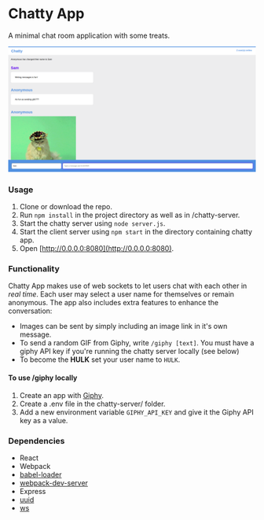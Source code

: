 Chatty App
=====================

A minimal chat room application with some treats.

![](docs/app_screenshot.png)

### Usage

1. Clone or download the repo.
2. Run `npm install` in the project directory as well as in /chatty-server.
3. Start the chatty server using `node server.js`.
4. Start the client server using `npm start` in the directory containing chatty app.
5. Open [http://0.0.0.0:8080](http://0.0.0.0:8080).

### Functionality

Chatty App makes use of web sockets to let users chat with each other in _real time_. Each user may select a user name for themselves or remain anonymous. The app also includes extra features to enhance the conversation:

* Images can be sent by simply including an image link in it's own message.
* To send a random GIF from Giphy, write `/giphy [text]`. You must have a giphy API key if you're running the chatty server locally (see below)
* To become the **HULK** set your user name to `HULK`.

#### To use /giphy locally

1. Create an app with [Giphy](https://developers.giphy.com/dashboard/?create=true).
2. Create a .env file in the chatty-server/ folder.
3. Add a new environment variable `GIPHY_API_KEY` and give it the Giphy API key as a value.


### Dependencies

* React
* Webpack
* [babel-loader](https://github.com/babel/babel-loader)
* [webpack-dev-server](https://github.com/webpack/webpack-dev-server)
* Express
* [uuid](https://github.com/kelektiv/node-uuid)
* [ws](https://github.com/websockets/ws)
